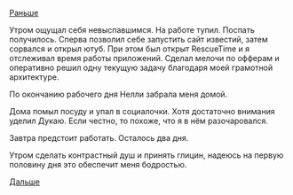 [Раньше](2019.07.28.md)

Утром ощущал себя невыспавшимся.
На работе тупил.
Поспать получилось.
Сперва позволил себе запустить сайт известий, затем сорвался и открыл ютуб.
При этом был открыт RescueTime и я отслеживал время работы приложений.
Сделал мелочи по офферам и оперативно решил одну текущую задачу благодаря моей грамотной архитектуре.

По окончанию рабочего дня Нелли забрала меня домой.

Дома помыл посуду и упал в социалочки. Хотя достаточно внимания уделил Дукаю. Если честно, то похоже, что я в нём разочаровался.

Завтра предстоит работать. Осталось два дня.

Утром сделать контрастный душ и принять глицин, надеюсь на первую половину дня это обеспечит меня бодростью.

[Дальше](2019.07.30.md)